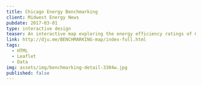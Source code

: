 ```yaml
---
title: Chicago Energy Benchmarking
client: Midwest Energy News
pubdate: 2017-03-01 
type: interactive design
teaser: An interactive map exploring the energy efficiency ratings of Chicago's largest buildings
link: http://dju.me/BENCHMARKING-map/index-full.html
tags:
  - HTML
  - Leaflet
  - Data
img: assets/img/benchmarking-detail-3304w.jpg
published: false
---
```



